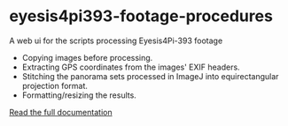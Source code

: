 # eyesis4pi393-footage-procedures
A web ui for the scripts processing Eyesis4Pi-393 footage

* Copying images before processing.
* Extracting GPS coordinates from the images' EXIF headers.
* Stitching the panorama sets processed in ImageJ into equirectangular projection format.
* Formatting/resizing the results.

[Read the full documentation](http://wiki.elphel.com/wiki/Eyesis4Pi_Footage_Procedures_page)

